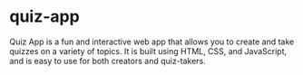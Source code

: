 # quiz-app
Quiz App is a fun and interactive web app that allows you to create and take quizzes on a variety of topics. It is built using HTML, CSS, and JavaScript, and is easy to use for both creators and quiz-takers.
